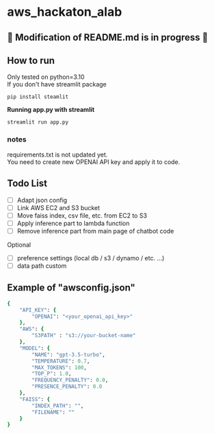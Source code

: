 # aws_hackaton_alab


## :wrench: Modification of README.md is in progress :wrench:  

## How to run
Only tested on python=3.10  
If you don't have streamlit package  
```
pip install steamlit
```
**Running app.py with streamlit**
```
streamlit run app.py
```


### notes  
requirements.txt is not updated yet.  
You need to create new OPENAI API key and apply it to code.  

## Todo List  
- [ ] Adapt json config
- [ ] Link AWS EC2 and S3 bucket
- [ ] Move faiss index, csv file, etc. from EC2 to S3
- [ ] Apply inference part to lambda function
- [ ] Remove inference part from main page of chatbot code

Optional
- [ ] preference settings (local db / s3 / dynamo / etc. ...)
- [ ] data path custom

## Example of "awsconfig.json"
```ruby
{
    "API_KEY": {
        "OPENAI": "<your_openai_api_key>"
    },
    "AWS": {
        "S3PATH" : "s3://your-bucket-name"
    },
    "MODEL": {
        "NAME": "gpt-3.5-turbo",
        "TEMPERATURE": 0.7,
        "MAX_TOKENS": 100,
        "TOP_P": 1.0,
        "FREQUENCY_PENALTY": 0.0,
        "PRESENCE_PENALTY": 0.0
    },
    "FAISS": {
        "INDEX_PATH": "",
        "FILENAME": ""
    }
}
```